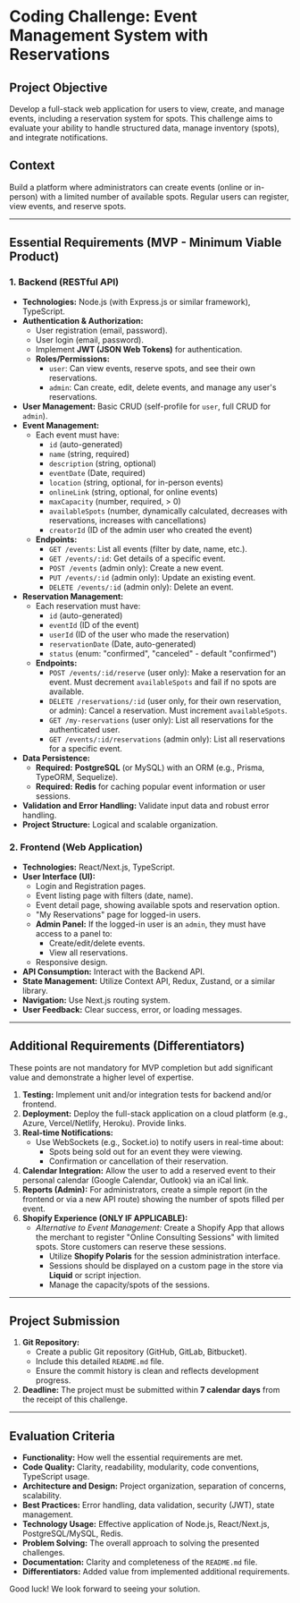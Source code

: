 # Coding Challenge: Event Management System with Reservations

## Project Objective

Develop a full-stack web application for users to view, create, and manage events, including a reservation system for spots. This challenge aims to evaluate your ability to handle structured data, manage inventory (spots), and integrate notifications.

## Context

Build a platform where administrators can create events (online or in-person) with a limited number of available spots. Regular users can register, view events, and reserve spots.

---

## Essential Requirements (MVP - Minimum Viable Product)

### 1. Backend (RESTful API)

* **Technologies:** Node.js (with Express.js or similar framework), TypeScript.
* **Authentication & Authorization:**
    * User registration (email, password).
    * User login (email, password).
    * Implement **JWT (JSON Web Tokens)** for authentication.
    * **Roles/Permissions:**
        * `user`: Can view events, reserve spots, and see their own reservations.
        * `admin`: Can create, edit, delete events, and manage any user's reservations.
* **User Management:** Basic CRUD (self-profile for `user`, full CRUD for `admin`).
* **Event Management:**
    * Each event must have:
        * `id` (auto-generated)
        * `name` (string, required)
        * `description` (string, optional)
        * `eventDate` (Date, required)
        * `location` (string, optional, for in-person events)
        * `onlineLink` (string, optional, for online events)
        * `maxCapacity` (number, required, > 0)
        * `availableSpots` (number, dynamically calculated, decreases with reservations, increases with cancellations)
        * `creatorId` (ID of the admin user who created the event)
    * **Endpoints:**
        * `GET /events`: List all events (filter by date, name, etc.).
        * `GET /events/:id`: Get details of a specific event.
        * `POST /events` (admin only): Create a new event.
        * `PUT /events/:id` (admin only): Update an existing event.
        * `DELETE /events/:id` (admin only): Delete an event.
* **Reservation Management:**
    * Each reservation must have:
        * `id` (auto-generated)
        * `eventId` (ID of the event)
        * `userId` (ID of the user who made the reservation)
        * `reservationDate` (Date, auto-generated)
        * `status` (enum: "confirmed", "canceled" - default "confirmed")
    * **Endpoints:**
        * `POST /events/:id/reserve` (user only): Make a reservation for an event. Must decrement `availableSpots` and fail if no spots are available.
        * `DELETE /reservations/:id` (user only, for their own reservation, or admin): Cancel a reservation. Must increment `availableSpots`.
        * `GET /my-reservations` (user only): List all reservations for the authenticated user.
        * `GET /events/:id/reservations` (admin only): List all reservations for a specific event.
* **Data Persistence:**
    * **Required:** **PostgreSQL** (or MySQL) with an ORM (e.g., Prisma, TypeORM, Sequelize).
    * **Required:** **Redis** for caching popular event information or user sessions.
* **Validation and Error Handling:** Validate input data and robust error handling.
* **Project Structure:** Logical and scalable organization.

### 2. Frontend (Web Application)

* **Technologies:** React/Next.js, TypeScript.
* **User Interface (UI):**
    * Login and Registration pages.
    * Event listing page with filters (date, name).
    * Event detail page, showing available spots and reservation option.
    * "My Reservations" page for logged-in users.
    * **Admin Panel:** If the logged-in user is an `admin`, they must have access to a panel to:
        * Create/edit/delete events.
        * View all reservations.
    * Responsive design.
* **API Consumption:** Interact with the Backend API.
* **State Management:** Utilize Context API, Redux, Zustand, or a similar library.
* **Navigation:** Use Next.js routing system.
* **User Feedback:** Clear success, error, or loading messages.

---

## Additional Requirements (Differentiators)

These points are not mandatory for MVP completion but add significant value and demonstrate a higher level of expertise.

1.  **Testing:** Implement unit and/or integration tests for backend and/or frontend.
2.  **Deployment:** Deploy the full-stack application on a cloud platform (e.g., Azure, Vercel/Netlify, Heroku). Provide links.
3.  **Real-time Notifications:**
    * Use WebSockets (e.g., Socket.io) to notify users in real-time about:
        * Spots being sold out for an event they were viewing.
        * Confirmation or cancellation of their reservation.
4.  **Calendar Integration:** Allow the user to add a reserved event to their personal calendar (Google Calendar, Outlook) via an iCal link.
5.  **Reports (Admin):** For administrators, create a simple report (in the frontend or via a new API route) showing the number of spots filled per event.
6.  **Shopify Experience (ONLY IF APPLICABLE):**
    * *Alternative to Event Management:* Create a Shopify App that allows the merchant to register "Online Consulting Sessions" with limited spots. Store customers can reserve these sessions.
        * Utilize **Shopify Polaris** for the session administration interface.
        * Sessions should be displayed on a custom page in the store via **Liquid** or script injection.
        * Manage the capacity/spots of the sessions.

---

## Project Submission

1.  **Git Repository:**
    * Create a public Git repository (GitHub, GitLab, Bitbucket).
    * Include this detailed `README.md` file.
    * Ensure the commit history is clean and reflects development progress.
2.  **Deadline:** The project must be submitted within **7 calendar days** from the receipt of this challenge.

---

## Evaluation Criteria

* **Functionality:** How well the essential requirements are met.
* **Code Quality:** Clarity, readability, modularity, code conventions, TypeScript usage.
* **Architecture and Design:** Project organization, separation of concerns, scalability.
* **Best Practices:** Error handling, data validation, security (JWT), state management.
* **Technology Usage:** Effective application of Node.js, React/Next.js, PostgreSQL/MySQL, Redis.
* **Problem Solving:** The overall approach to solving the presented challenges.
* **Documentation:** Clarity and completeness of the `README.md` file.
* **Differentiators:** Added value from implemented additional requirements.

Good luck! We look forward to seeing your solution.